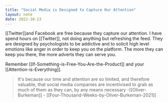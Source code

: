 ```yaml
---
title: "Social Media is Designed to Capture Our Attention"
layout: note
date: 2022-10-23
---
```


 [[Twitter]]and Facebook are free because they capture our attention. I have spend hours on [[Twitter]], not doing anything but refreshing the feed. They are designed by psychologists to be addictive and to solicit high level emotions like anger in order to keep you on the platform. The more they can keep you there, the more adverts they can serve you. 

Remember [[If-Something-is-Free-You-Are-the-Product]] and your [[Attention-is-Everything]].

>  It's because our time and attention are so limited, and therefore valuable, that social media companies are incentivised to grab as much of them as they can, by any means necessary
> -[[Oliver-Burkeman]] - [[Four-Thousand-Weeks-by-Oliver-Burkeman-2021]]
